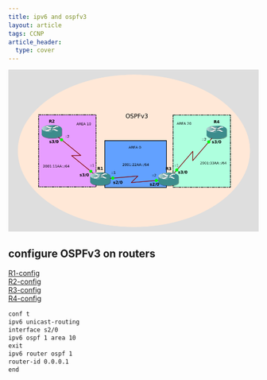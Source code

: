 ```yaml
---
title: ipv6 and ospfv3
layout: article
tags: CCNP
article_header:
  type: cover
---
```


![GNS3-config](/assets/images/Cisco/ipv6-and-ospfv3.png)

## configure OSPFv3 on routers  

[R1-config](/assets/images/Cisco/ipv6-and-ospfv3-r1.txt)  
[R2-config](/assets/images/Cisco/ipv6-and-ospfv3-r2.txt)  
[R3-config](/assets/images/Cisco/ipv6-and-ospfv3-r3.txt)  
[R4-config](/assets/images/Cisco/ipv6-and-ospfv3-r4.txt)  

```
conf t
ipv6 unicast-routing
interface s2/0
ipv6 ospf 1 area 10
exit
ipv6 router ospf 1
router-id 0.0.0.1
end
```
